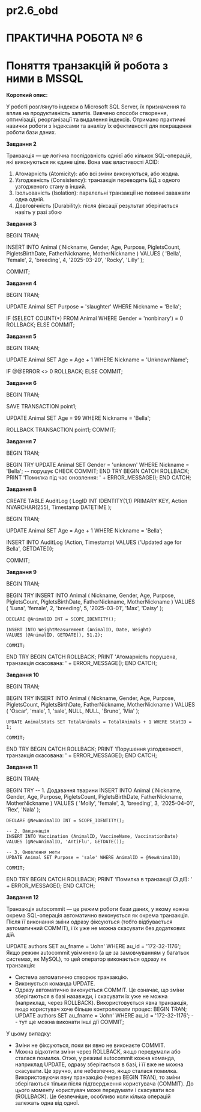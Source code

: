 # pr2.6_obd
# ПРАКТИЧНА РОБОТА № 6
# Поняття транзакцій й робота з ними в MSSQL

**Короткий опис:**

У роботі розглянуто індекси в Microsoft SQL Server, їх призначення та вплив на продуктивність запитів. Вивчено способи створення, оптимізації, реорганізації 
та видалення індексів. Отримано практичні навички роботи з індексами та аналізу їх ефективності для покращення роботи бази даних.

**Завдання 2**

Транзакція — це логічна послідовність однієї або кількох SQL-операцій, які виконуються як єдине ціле. Вона має властивості ACID:
1. Атомарність (Atomicity): або всі зміни виконуються, або жодна.
2. Узгодженість (Consistency): транзакція переводить БД з одного узгодженого стану в інший.
3. Ізольованість (Isolation): паралельні транзакції не повинні заважати одна одній.
4. Довговічність (Durability): після фіксації результат зберігається навіть у разі збою

**Завдання 3**

BEGIN TRAN;

INSERT INTO Animal (
    Nickname, Gender, Age, Purpose,
    PigletsCount, PigletsBirthDate,
    FatherNickname, MotherNickname
)
VALUES (
    'Bella', 'female', 2, 'breeding',
    4, '2025-03-20',
    'Rocky', 'Lilly'
);

COMMIT;

**Завдання 4**

BEGIN TRAN;

UPDATE Animal SET Purpose = 'slaughter' WHERE Nickname = 'Bella';

IF (SELECT COUNT(*) FROM Animal WHERE Gender = 'nonbinary') = 0
    ROLLBACK;
ELSE
COMMIT;

**Завдання 5**

BEGIN TRAN;

UPDATE Animal SET Age = Age + 1 WHERE Nickname = 'UnknownName';

IF @@ERROR <> 0
    ROLLBACK;
ELSE
    COMMIT;

**Завдання 6**

BEGIN TRAN;

SAVE TRANSACTION point1;

UPDATE Animal SET Age = 99 WHERE Nickname = 'Bella';

ROLLBACK TRANSACTION point1;
COMMIT;
 
**Завдання 7**

BEGIN TRAN;

BEGIN TRY
    UPDATE Animal SET Gender = 'unknown' WHERE Nickname = 'Bella'; -- порушує CHECK
    COMMIT;
END TRY
BEGIN CATCH
    ROLLBACK;
    PRINT 'Помилка під час оновлення: ' + ERROR_MESSAGE();
END CATCH;

**Завдання 8**

CREATE TABLE AuditLog (
    LogID INT IDENTITY(1,1) PRIMARY KEY,
    Action NVARCHAR(255),
    Timestamp DATETIME
);

BEGIN TRAN;

UPDATE Animal SET Age = Age + 1 WHERE Nickname = 'Bella';

INSERT INTO AuditLog (Action, Timestamp)
VALUES ('Updated age for Bella', GETDATE());

COMMIT;

**Завдання 9**

BEGIN TRAN;

BEGIN TRY
    INSERT INTO Animal (
        Nickname, Gender, Age, Purpose,
        PigletsCount, PigletsBirthDate,
        FatherNickname, MotherNickname
    )
    VALUES (
        'Luna', 'female', 2, 'breeding',
        5, '2025-03-01',
        'Max', 'Daisy'
    );

    DECLARE @AnimalID INT = SCOPE_IDENTITY();

    INSERT INTO WeightMeasurement (AnimalID, Date, Weight)
    VALUES (@AnimalID, GETDATE(), 51.2);

    COMMIT;
END TRY
BEGIN CATCH
    ROLLBACK;
    PRINT 'Атомарність порушена, транзакція скасована: ' + ERROR_MESSAGE();
END CATCH;

**Завдання 10**

BEGIN TRAN;

BEGIN TRY
    INSERT INTO Animal (
        Nickname, Gender, Age, Purpose,
        PigletsCount, PigletsBirthDate,
        FatherNickname, MotherNickname
    )
    VALUES (
        'Oscar', 'male', 1, 'sale',
        NULL, NULL,
        'Bruno', 'Mia'
    );

    UPDATE AnimalStats SET TotalAnimals = TotalAnimals + 1 WHERE StatID = 1;

    COMMIT;
END TRY
BEGIN CATCH
    ROLLBACK;
    PRINT 'Порушення узгодженості, транзакція скасована: ' + ERROR_MESSAGE();
END CATCH;

**Завдання 11**

BEGIN TRAN;

BEGIN TRY
    -- 1. Додавання тварини
    INSERT INTO Animal (
        Nickname, Gender, Age, Purpose,
        PigletsCount, PigletsBirthDate,
        FatherNickname, MotherNickname
    )
    VALUES (
        'Molly', 'female', 3, 'breeding',
        3, '2025-04-01',
        'Rex', 'Nala'
    );

    DECLARE @NewAnimalID INT = SCOPE_IDENTITY();

    -- 2. Вакцинація
    INSERT INTO Vaccination (AnimalID, VaccineName, VaccinationDate)
    VALUES (@NewAnimalID, 'AntiFlu', GETDATE());

    -- 3. Оновлення мети
    UPDATE Animal SET Purpose = 'sale' WHERE AnimalID = @NewAnimalID;

    COMMIT;
END TRY
BEGIN CATCH
    ROLLBACK;
    PRINT 'Помилка в транзакції (3 дії): ' + ERROR_MESSAGE();
END CATCH;

**Завдання 12**

Транзакція autocommit — це режим роботи бази даних, у якому кожна окрема SQL-операція автоматично виконується як окрема транзакція. Після її виконання 
зміни одразу фіксуються (тобто відбувається автоматичний COMMIT), і їх уже не можна скасувати без додаткових дій.

UPDATE authors SET au_fname = 'John' WHERE au_id = '172-32-1176';
Якщо режим autocommit увімкнено (а це за замовчуванням у багатьох системах, як MySQL), то цей оператор виконається одразу як транзакція:
- Система автоматично створює транзакцію.
- Виконується команда UPDATE.
- Одразу автоматично виконується COMMIT.
Це означає, що зміни зберігаються в базі назавжди, і скасувати їх уже не можна (наприклад, через ROLLBACK).
Використовується явна транзакція, якщо користувач хоче більше контролювати процес: 
BEGIN TRAN;
UPDATE authors SET au_fname = 'John' WHERE au_id = '172-32-1176';
-- тут ще можна виконати інші дії
COMMIT;

У цьому випадку:
- Зміни не фіксуються, поки ви явно не виконаєте COMMIT.
- Можна відкотити зміни через ROLLBACK, якщо передумали або сталася помилка.
Отже, у режимі autocommit кожна команда, наприклад UPDATE, одразу зберігається в базі, і її вже не можна скасувати. Це зручно, але небезпечно, якщо сталася помилка.
Використовуючи явну транзакцію (через BEGIN TRAN), то зміни зберігаються тільки після  підтвердження користувача (COMMIT). До цього моменту користувач може передумати
і скасувати все (ROLLBACK). Це безпечніше, особливо коли кілька операцій залежать одна від одної.
